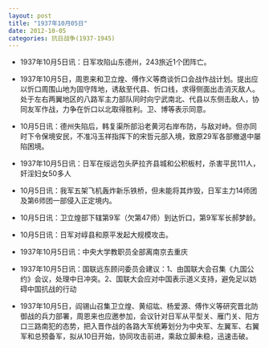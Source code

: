 ```yaml
---
layout: post
title: "1937年10月05日"
date: 2012-10-05
categories: 抗日战争(1937-1945)
---
```


<meta name="referrer" content="no-referrer" />

- 1937年10月5日讯：日军攻陷山东德州，243旅近1个团阵亡。 

- 1937年10月5日，周恩来和卫立煌、傅作义等商谈忻口会战作战计划。提出应以忻口周围山地为固守阵地，诱敌至代县、忻口线，求得侧面出击消灭敌人。处于左右两翼地区的八路军主力部队同时向宁武南北、代县以东侧击敌人，协同友军作战，力争在忻口以北取得胜利。卫、博等表示同意。 

- 10月5日讯：德州失陷后，韩复渠所部沿老黄河右岸布防，与敌对峙。但亦同时下令保境安民，不准冯玉祥指挥下的宋哲元部入境，致原29军各部撤退中屡陷困境。 

- 1937年10月5日讯：日军在绥远包头萨拉齐县城和公积板村，杀害平民111人，奸淫妇女50多人 

- 10月5日讯：我军五架飞机轰炸新乐铁桥，但未能将其炸毁，日军主力14师团及第6师团一部侵入正定境内。 

- 10月5日讯：卫立煌部下辖第9军（欠第47师）到达忻口，第9军军长郝梦龄。 

- 10月5日讯：日军对崞县和原平发起大规模攻击。 

- 1937年10月5日讯：中央大学教职员全部离南京去重庆 

- 1937年10月5日讯：国联远东顾问委员会建议：1、由国联大会召集《九国公约》会议，处理中日冲突。2、国联大会应对中国表示道义支持，避免足以妨碍中国抗战的行动 

- 1937年10月5日，阎锡山召集卫立煌、黄绍竑、杨爱源、傅作义等研究晋北防御战的兵力部署，周恩来也应邀参加，会议针对日军从平型关、雁门关、阳方口三路南犯的态势，把入晋作战的各路大军统筹划分为中央军、左翼军、右翼军和总预备军，拟从10日开始，协同攻击前进，乘敌立脚未稳，迅速击破。 

